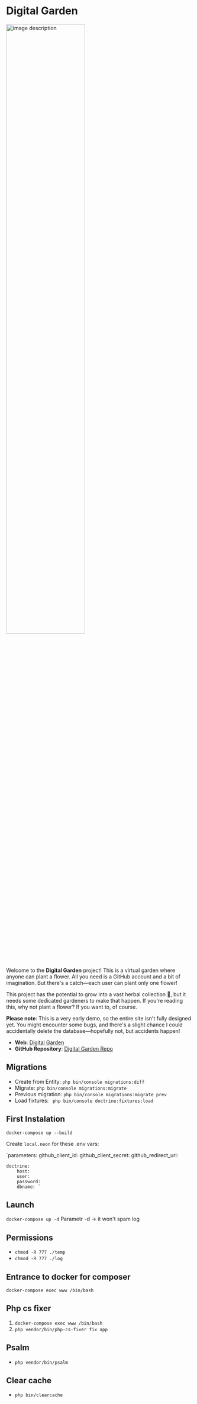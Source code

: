 # Digital Garden

<img src="https://github.com/user-attachments/assets/b5cf37fa-e2e0-4900-8d13-47d7dea916d0" alt="image description" width="65%"/>


Welcome to the **Digital Garden** project! This is a virtual garden where anyone can plant a flower. All you need is a GitHub account and a bit of imagination. But there's a catch—each user can plant only one flower! 

This project has the potential to grow into a vast herbal collection 🌻, but it needs some dedicated gardeners to make that happen. If you're reading this, why not plant a flower? If you want to, of course.

**Please note**: This is a very early demo, so the entire site isn't fully designed yet. You might encounter some bugs, and there's a slight chance I could accidentally delete the database—hopefully not, but accidents happen!

- **Web**: [Digital Garden](https://digital-garden.mstonjek.cz/www/)
- **GitHub Repository**: [Digital Garden Repo](https://github.com/mstonjek/DigitalGarden)

Migrations
------------
- Create from Entity: `php bin/console migrations:diff`
- Migrate: `php bin/console migrations:migrate`
- Previous migration: `php bin/console migrations:migrate prev`
- Load fixtures: ` php bin/console doctrine:fixtures:load`

First Instalation
------------
`docker-compose up --build`

Create `local.neon` for these .env vars: 

`parameters:
    github_client_id:
    github_client_secret:
    github_redirect_uri:

    doctrine:
        host:
        user:
        password:
        dbname: `

Launch
------------
`docker-compose up -d` Parametr -d -> it won't spam log

Permissions
------------
- `chmod -R 777 ./temp`
- `chmod -R 777 ./log`

Entrance to docker for composer
-
`docker-compose exec www /bin/bash`

Php cs fixer
-
1) `docker-compose exec www /bin/bash`
2) `php vendor/bin/php-cs-fixer fix app`

Psalm
-
- `php vendor/bin/psalm`

Clear cache
-

- `php bin/clearcache`
